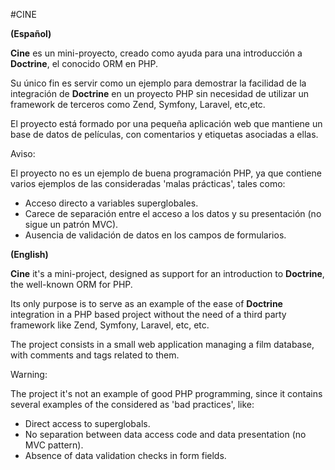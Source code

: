 #CINE 
 
**(Español)**

**Cine** es un mini-proyecto, creado como ayuda para una introducción a **Doctrine**, el conocido ORM en PHP.

Su único fin es servir como un ejemplo para demostrar la facilidad de la integración de **Doctrine** en 
un proyecto PHP sin necesidad de utilizar un framework de terceros como Zend, Symfony, Laravel, etc,etc.

El proyecto está formado por una pequeña aplicación web que mantiene un base de datos de películas, 
con comentarios y etiquetas asociadas a ellas.

Aviso:

El proyecto no es un ejemplo de buena programación PHP, ya que contiene varios ejemplos de las consideradas 'malas prácticas', tales como:

* Acceso directo a variables superglobales.
* Carece de separación entre el acceso a los datos y su presentación (no sigue un patrón MVC).
* Ausencia de validación de datos en los campos de formularios.

**(English)**

**Cine** it's a mini-project, designed as support for an introduction to **Doctrine**, the well-known ORM for PHP.

Its only purpose is to serve as an example of the ease of **Doctrine** integration in a PHP based project without the need of a third party framework like Zend, Symfony, Laravel, etc, etc.

The project consists in a small web application managing a film database, with comments and tags related to them.

Warning:

The project it's not an example of good PHP programming, since it contains several examples of the considered as 'bad practices', like:

* Direct access to superglobals.
* No separation between data access code and data presentation (no MVC pattern).
* Absence of data validation checks in form fields.

